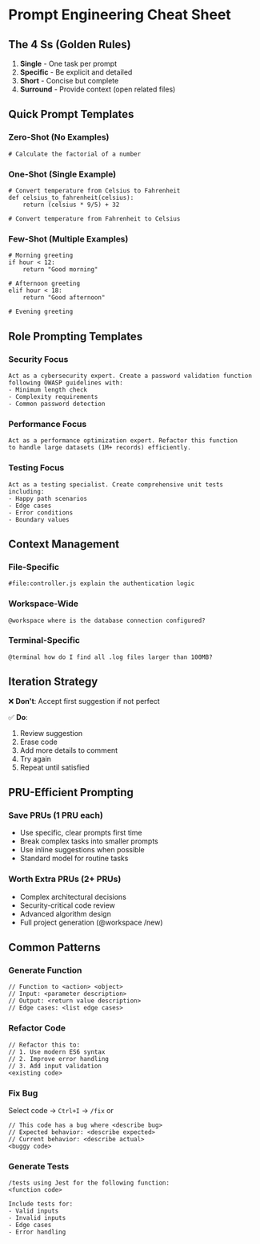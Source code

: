 # Prompt Engineering Cheat Sheet

## The 4 Ss (Golden Rules)

1. **Single** - One task per prompt
2. **Specific** - Be explicit and detailed
3. **Short** - Concise but complete
4. **Surround** - Provide context (open related files)

## Quick Prompt Templates

### Zero-Shot (No Examples)
```
# Calculate the factorial of a number
```

### One-Shot (Single Example)
```
# Convert temperature from Celsius to Fahrenheit
def celsius_to_fahrenheit(celsius):
    return (celsius * 9/5) + 32

# Convert temperature from Fahrenheit to Celsius
```

### Few-Shot (Multiple Examples)
```
# Morning greeting
if hour < 12:
    return "Good morning"

# Afternoon greeting
elif hour < 18:
    return "Good afternoon"

# Evening greeting
```

## Role Prompting Templates

### Security Focus
```
Act as a cybersecurity expert. Create a password validation function
following OWASP guidelines with:
- Minimum length check
- Complexity requirements
- Common password detection
```

### Performance Focus
```
Act as a performance optimization expert. Refactor this function
to handle large datasets (1M+ records) efficiently.
```

### Testing Focus
```
Act as a testing specialist. Create comprehensive unit tests including:
- Happy path scenarios
- Edge cases
- Error conditions
- Boundary values
```

## Context Management

### File-Specific
```
#file:controller.js explain the authentication logic
```

### Workspace-Wide
```
@workspace where is the database connection configured?
```

### Terminal-Specific
```
@terminal how do I find all .log files larger than 100MB?
```

## Iteration Strategy

❌ **Don't**: Accept first suggestion if not perfect

✅ **Do**:
1. Review suggestion
2. Erase code
3. Add more details to comment
4. Try again
5. Repeat until satisfied

## PRU-Efficient Prompting

### Save PRUs (1 PRU each)
- Use specific, clear prompts first time
- Break complex tasks into smaller prompts
- Use inline suggestions when possible
- Standard model for routine tasks

### Worth Extra PRUs (2+ PRUs)
- Complex architectural decisions
- Security-critical code review
- Advanced algorithm design
- Full project generation (@workspace /new)

## Common Patterns

### Generate Function
```
// Function to <action> <object>
// Input: <parameter description>
// Output: <return value description>
// Edge cases: <list edge cases>
```

### Refactor Code
```
// Refactor this to:
// 1. Use modern ES6 syntax
// 2. Improve error handling
// 3. Add input validation
<existing code>
```

### Fix Bug
Select code → `Ctrl+I` → `/fix`
or
```
// This code has a bug where <describe bug>
// Expected behavior: <describe expected>
// Current behavior: <describe actual>
<buggy code>
```

### Generate Tests
```
/tests using Jest for the following function:
<function code>

Include tests for:
- Valid inputs
- Invalid inputs
- Edge cases
- Error handling
```
